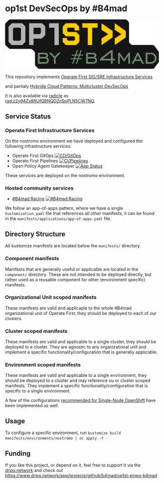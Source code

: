 # op1st DevSecOps by #B4mad

![op1st by #B4mad][op1stb4mad]

This repository implements [Operate First SIG/SRE Infrastructure Services](https://github.com/operate-first/community/issues/251)

and partialy [Hybride Cloud Patterns: Multicluster DevSecOps](https://hybrid-cloud-patterns.io/patterns/devsecops/)

It is also available via [radicle](https://radicle.xyz/guides/user) as [rad:z2y94Zx8RUfQBNQD2nSpPLN5CW7NQ](https://app.radicle.xyz/nodes/radicle.b4mad.net/rad:z2y94Zx8RUfQBNQD2nSpPLN5CW7NQ).

## Service Status

### Operate First Infrastructure Services

On the nostromo environment we have deployed and configured the following infrastructure services:

- Operate First GitOps [![CD/GitOps](https://openshift-gitops-server-openshift-gitops.apps.nostromo.erdgeschoss.b4mad.emea.operate-first.cloud/api/badge?name=op1st-gitops&revision=true)](https://openshift-gitops-server-openshift-gitops.apps.nostromo.erdgeschoss.b4mad.emea.operate-first.cloud/applications/op1st-gitops)
- Operate First Pipelines [![CI/Pipelines](https://openshift-gitops-server-openshift-gitops.apps.nostromo.erdgeschoss.b4mad.emea.operate-first.cloud/api/badge?name=op1st-pipelines&revision=true)](https://openshift-gitops-server-openshift-gitops.apps.nostromo.erdgeschoss.b4mad.emea.operate-first.cloud/applications/op1st-pipelines)
- Open Policy Agent Gatekeeper [![App Status](https://openshift-gitops-server-openshift-gitops.apps.nostromo.erdgeschoss.b4mad.emea.operate-first.cloud/api/badge?name=gatekeeper&revision=true&showAppName=true)](https://openshift-gitops-server-openshift-gitops.apps.nostromo.erdgeschoss.b4mad.emea.operate-first.cloud/applications/gatekeeper)

These services are deployed on the nostromo environment.

### Hosted community services

- [#B4mad Racing](https://b4mad.racing/) [![#B4mad Racing](https://argocd.b4mad.emea.operate-first.cloud/api/badge?name=b4mad-racing&revision=true)](https://argocd.b4mad.emea.operate-first.cloud/applications/b4mad-racing)

We follow an app-of-apps pattern, where we have a single `kustomization.yaml` file that references all other manifests,
it can be found in the `manifests/applications/app-of-apps.yaml` file.

## Directory Structure

All kustomize manifests are located below the `manifests/` directory.

### Component manifests

Manifests that are generally useful or applicable are located in the `component/` directory. These are not intended
to be deployed directly, but rather used as a reusable component for other (environment specific) manifests.

### Organizational Unit scoped manifests

These manifests are valid and applicaple to the whole #B4mad organizational unit of Operate First, they should be
deployed to each of our clusters.

### Cluster scoped manifests

These manifests are valid and applicable to a single cluster, they should be deployed to a cluster. They are agnostic
to any organizational unit and implement a specific functionality/configuration that is generally applicable.

### Environment scoped manifests

These manifests are valid and applicable to a single environment, they should be deployed to a cluster and may reference
ou or cluster scoped manifests. They implement a specific functionality/configuration that is specific to a single
environment.

A few of the configurations [recommended for Single-Node OpenShift](https://docs.openshift.com/container-platform/4.12/scalability_and_performance/ztp_far_edge/ztp-reference-cluster-configuration-for-vdu.html) have been implemented as well.

## Usage

To configure a specific environment, run `kustomize build manifests/environments/nostromo | oc apply -f -`

[op1stb4mad]: images/op1stb4mad.svg "Op1st by #B4mad"

## Funding

If you like this project, or depend on it, feel free to support it via the [drips.network](https://www.drips.network) and check out <https://www.drips.network/app/projects/github/b4mad/op1st-emea-b4mad>
